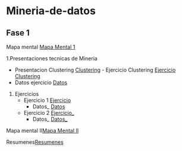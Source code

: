 # Mineria-de-datos
## Fase 1
Mapa mental [Mapa Mental 1](https://github.com/vanessaodlr/Mineria-de-datos/blob/master/MapaMental_1_1810699.pdf)

1.Presentaciones tecnicas de Mineria 
  - Presentacion Clustering [Clustering](https://github.com/patyarvizu/Mineria-de-datos/blob/master/Presentacion_Clustering_002_(Con_Ejercicio).pdf)
			                    - Ejercicio Clustering [Ejercicio Clustering](https://github.com/patyarvizu/Mineria-de-datos/blob/master/EjercicioClustering.ipynb)
  - Datos ejercicio [Datos](https://github.com/patyarvizu/Mineria-de-datos/blob/master/cars.csv)

1. Ejercicios
   	  - Ejercicio 1 [Ejercicio](https://github.com/gnoelopez/MineriaDeDatos/blob/master/Ejercicios1_1_002.pdf) 
           - Datos_ [Datos](https://github.com/gnoelopez/MineriaDeDatos/blob/master/Ejercicio_1.1.csv)
	- Ejercicio 2 [Ejercicio_](https://github.com/gnoelopez/MineriaDeDatos/blob/master/Ejercicio_1.1.csv) 
	  - Datos_ [Datos_](https://github.com/gnoelopez/MineriaDeDatos/blob/master/Ejercicio_1.2.csv)

Mapa mental II[Mapa Mental II](https://github.com/vanessaodlr/Mineria-de-datos/blob/master/MapaMental_2_1810699.pdf)

Resumenes[Resumenes](https://github.com/vanessaodlr/Mineria-de-datos/blob/master/Resumen_TecnicasdeMineriadeDatos_1810699.pdf)
